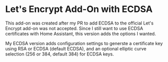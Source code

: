 # Let's Encrypt Add-On with ECDSA

This add-on was created after my PR to add ECDSA to the official Let's Encrypt add-on was not accepted. Since I still want to use ECDSA certificates with Home Assistant, this version adds the options I wanted.

My ECDSA version adds configuration settings to generste a certificate key using RSA or ECDSA (default ECDSA), and an optional elliptic curve selection (256 or 384, default 384) for ECDSA keys.
